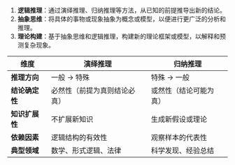 
1. **逻辑推理**：通过演绎推理、归纳推理等方法，从已知的前提推导出新的结论。
2. **抽象思维**：将具体的事物或现象抽象为概念或模型，以便进行更广泛的分析和推理。
3. **理论构建**：基于抽象思维和逻辑推理，构建新的理论框架或模型，以解释和预测复杂现象。

| **维度**    | **演绎推理**       | **归纳推理**    |
| --------- | -------------- | ----------- |
| **推理方向**  | 一般 → 特殊        | 特殊 → 一般     |
| **结论确定性** | 必然性（前提为真则结论必真） | 或然性（结论可能为真） |
| **知识扩展性** | 不扩展新知识         | 生成新假设或理论    |
| **依赖因素**  | 逻辑结构的有效性       | 观察样本的代表性    |
| **典型领域**  | 数学、形式逻辑、法律     | 科学发现、经验总结   |



<!--SR:!2000-01-01,1,250!2025-03-20,3,250-->